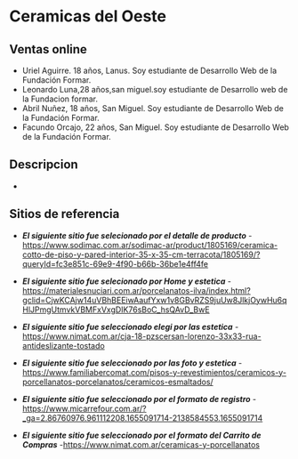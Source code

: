 # Ceramicas del Oeste
## Ventas online
- Uriel Aguirre. 18 años, Lanus. Soy estudiante de Desarrollo Web de la Fundación Formar.
- Leonardo Luna,28 años,san miguel.soy estudiante de Desarrollo  web de la Fundacion formar.
- Abril Nuñez, 18 años, San Miguel. Soy estudiante de Desarrollo Web de la Fundación Formar.
- Facundo Orcajo, 22 años, San Miguel. Soy estudiante de Desarrollo Web de la Fundación Formar.

## Descripcion
-

## Sitios de referencia
- **_El siguiente sitio fue selecionado por el detalle de producto_**
-https://www.sodimac.com.ar/sodimac-ar/product/1805169/ceramica-cotto-de-piso-y-pared-interior-35-x-35-cm-terracota/1805169/?queryId=fc3e851c-69e9-4f90-b66b-36be1e4ff4fe 

- **_El siguiente sitio fue selecionado por Home y estetica_**
-https://materialesnuciari.com.ar/porcelanatos-ilva/index.html?gclid=CjwKCAjw14uVBhBEEiwAaufYxw1v8GBvRZS9juUw8JlkjOywHu6qHlJPmgUtmvkVBMFxVxgDIK76sBoC_hsQAvD_BwE

- **_El siguiente sitio fue seleccionado elegi por las estetica_** 
-https://www.nimat.com.ar/cja-18-pzscersan-lorenzo-33x33-rua-antideslizante-tostado

- **_El siguiente sitio fue seleccionado por las foto y estetica_**
-https://www.familiabercomat.com/pisos-y-revestimientos/ceramicos-y-porcellanatos-porcelanatos/ceramicos-esmaltados/

- **_El siguiente sitio fue seleccionado por el formato de registro_**
-https://www.micarrefour.com.ar/?_ga=2.86760976.961112208.1655091714-2138584553.1655091714

- **_El siguiente sitio fue seleccionado por el formato del Carrito de Compras_**
-https://www.nimat.com.ar/ceramicas-y-porcellanatos